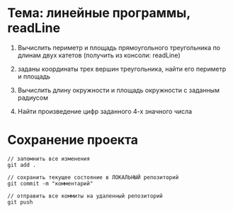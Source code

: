# Тема: линейные программы, readLine

1. Вычислить периметр и площадь прямоугольного треугольника по длинам двух катетов (получить из консоли: readLine)

2. заданы координаты трех вершин треугольника, найти его периметр и площадь

3. Вычислить длину окружности и площадь окружности с заданным радиусом

4. Найти произведение цифр заданного 4-х значного числа

# Сохранение проекта
```
// запомнить все изменения
git add .

// сохранить текущее состояние в ЛОКАЛЬНЫЙ репозиторий
git commit -m "комментарий"

// отправить все коммиты на удаленный репозиторий
git push
```